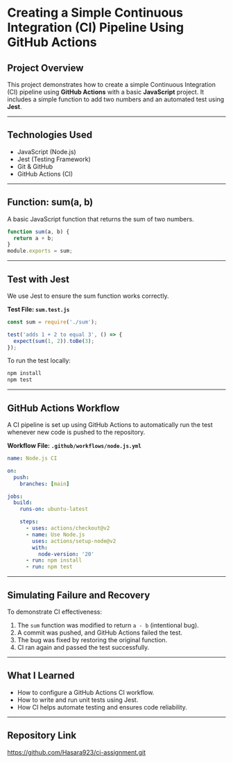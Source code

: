 # Creating a Simple Continuous Integration (CI) Pipeline Using GitHub Actions

## Project Overview

This project demonstrates how to create a simple Continuous Integration (CI) pipeline using **GitHub Actions** with a basic **JavaScript** project. It includes a simple function to add two numbers and an automated test using **Jest**.

---

##  Technologies Used

- JavaScript (Node.js)
- Jest (Testing Framework)
- Git & GitHub
- GitHub Actions (CI)

---

## Function: sum(a, b)

A basic JavaScript function that returns the sum of two numbers.

```js
function sum(a, b) {
  return a + b;
}
module.exports = sum;
```

---

## Test with Jest

We use Jest to ensure the sum function works correctly.

**Test File: `sum.test.js`**
```js
const sum = require('./sum');

test('adds 1 + 2 to equal 3', () => {
  expect(sum(1, 2)).toBe(3);
});
```

To run the test locally:

```bash
npm install
npm test
```

---

##  GitHub Actions Workflow

A CI pipeline is set up using GitHub Actions to automatically run the test whenever new code is pushed to the repository.

**Workflow File: `.github/workflows/node.js.yml`**
```yaml
name: Node.js CI

on:
  push:
    branches: [main]

jobs:
  build:
    runs-on: ubuntu-latest

    steps:
      - uses: actions/checkout@v2
      - name: Use Node.js
        uses: actions/setup-node@v2
        with:
          node-version: '20'
      - run: npm install
      - run: npm test
```

---

## Simulating Failure and Recovery

To demonstrate CI effectiveness:
1. The `sum` function was modified to return `a - b` (intentional bug).
2. A commit was pushed, and GitHub Actions failed the test.
3. The bug was fixed by restoring the original function.
4. CI ran again and passed the test successfully.

---

## What I Learned

- How to configure a GitHub Actions CI workflow.
- How to write and run unit tests using Jest.
- How CI helps automate testing and ensures code reliability.

---

## Repository Link
https://github.com/Hasara923/ci-assignment.git  
